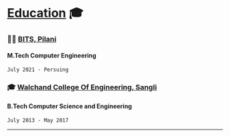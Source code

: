 # [Education](#education-deatils) 🎓 

### 🧑‍🎓 [BITS, Pilani](https://bits-pilani-wilp.ac.in/m-tech/software-engineering.php)
#### M.Tech Computer Engineering
`July 2021 - Persuing`

### 🎓 [Walchand College Of Engineering, Sangli](http://www.walchandsangli.ac.in/)
#### B.Tech Computer Science and Engineering
`July 2013 - May 2017`

---